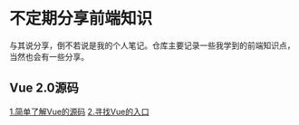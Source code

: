 # 不定期分享前端知识
与其说分享，倒不若说是我的个人笔记。仓库主要记录一些我学到的前端知识点，当然也会有一些分享。

## Vue 2.0源码

[1.简单了解Vue的源码](docs/1.md)
[2.寻找Vue的入口](docs/2.md)